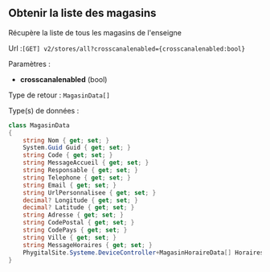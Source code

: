 ## <span id='listemagasins'>Obtenir la liste des magasins</span>

Récupère la liste de tous les magasins de l'enseigne

Url :`[GET] v2/stores/all?crosscanalenabled={crosscanalenabled:bool}`

Paramètres : 

- **crosscanalenabled** (bool)

Type de retour : `MagasinData[]`

Type(s) de données :

```csharp
class MagasinData
{
	string Nom { get; set; }
	System.Guid Guid { get; set; }
	string Code { get; set; }
	string MessageAccueil { get; set; }
	string Responsable { get; set; }
	string Telephone { get; set; }
	string Email { get; set; }
	string UrlPersonnalisee { get; set; }
	decimal? Longitude { get; set; }
	decimal? Latitude { get; set; }
	string Adresse { get; set; }
	string CodePostal { get; set; }
	string CodePays { get; set; }
	string Ville { get; set; }
	string MessageHoraires { get; set; }
	PhygitalSite.Systeme.DeviceController+MagasinHoraireData[] Horaires { get; set; }
}

```

